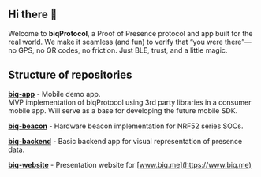 ## Hi there 👋

Welcome to **biqProtocol**, a Proof of Presence protocol and app built for the real world.
We make it seamless (and fun) to verify that “you were there”—no GPS, no QR codes, no friction.
Just BLE, trust, and a little magic.

## Structure of repositories

**[biq-app](https://github.com/biqProtocol/biq-app)** - Mobile demo app.  
MVP implementation of biqProtocol using 3rd party libraries in a consumer mobile app. Will serve as a base for developing the future mobile SDK.

**[biq-beacon](https://github.com/biqProtocol/biq-beacon)** - Hardware beacon implementation for NRF52 series SOCs.

**[biq-backend](https://github.com/biqProtocol/biq-backend)** - Basic backend app for visual representation of presence data.

**[biq-website](https://github.com/biqProtocol/biq-website)** - Presentation website for [www.biq.me](https://www.biq.me)
